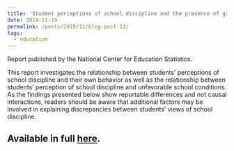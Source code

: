 ```yaml
---
title: 'Student perceptions of school discipline and the presence of gangs or guns at school'
date: 2019-11-19
permalink: /posts/2019/11/blog-post-13/
tags:
  - education
---
```


Report published by the National Center for Education Statistics.

This report investigates the relationship between students’ perceptions of school discipline and their own behavior as well as the relationship between students’ perception of school discipline and unfavorable school conditions. As the findings presented below show reportable differences and not causal interactions, readers should be aware that additional factors may be involved in explaining discrepancies between students’ views of school discipline.

Available in full [here](https://nces.ed.gov/pubsearch/pubsinfo.asp?pubid=2020201).
---
